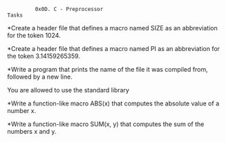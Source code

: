              
             0x0D. C - Preprocessor
    Tasks

*Create a header file that defines a macro named SIZE as an abbreviation for the token 1024.

*Create a header file that defines a macro named PI as an abbreviation for the token 3.14159265359.

*Write a program that prints the name of the file it was compiled from, followed by a new line.

You are allowed to use the standard library

*Write a function-like macro ABS(x) that computes the absolute value of a number x.

*Write a function-like macro SUM(x, y) that computes the sum of the numbers x and y.
